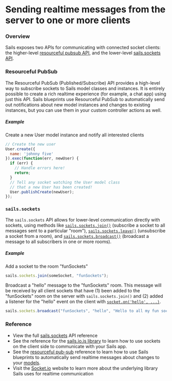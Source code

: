 # Sending realtime messages from the server to one or more clients

### Overview

Sails exposes two APIs for communicating with connected socket clients: the higher-level [resourceful pubsub API](https://sailsjs.com/documentation/reference/web-sockets/resourceful-pub-sub), and the lower-level [sails.sockets API](https://sailsjs.com/documentation/reference/web-sockets/sails-sockets).

### Resourceful PubSub

The Resourceful PubSub (Published/Subscribe) API provides a high-level way to subscribe sockets to Sails model classes and instances.  It is entirely possible to create a rich realtime experience (for example, a chat app) using just this API.  Sails blueprints use Resourceful PubSub to automatically send out notifications about new model instances and changes to existing instances, but you can use them in your custom controller actions as well.

##### Example

Create a new User model instance and notify all interested clients

```javascript
// Create the new user
User.create({
  name: 'johnny five'
}).exec(function(err, newUser) {
  if (err) {
    // Handle errors here!
    return;
  }
  // Tell any socket watching the User model class
  // that a new User has been created!
  User.publishCreate(newUser);
});
```

### `sails.sockets`

The `sails.sockets` API allows for lower-level communication directly with sockets, using methods like [`sails.sockets.join()`](https://sailsjs.com/documentation/reference/web-sockets/sails-sockets/sails-sockets-join) (subscribe a socket to all messages sent to a particular "room"), [`sails.sockets.leave()`](https://sailsjs.com/documentation/reference/web-sockets/sails-sockets/sails-sockets-leave) (unsubscribe a socket from a room), and [`sails.sockets.broadcast()`](https://sailsjs.com/documentation/reference/web-sockets/sails-sockets/sails-sockets-broadcast) (broadcast a message to all subscribers in one or more rooms).

##### Example

Add a socket to the room "funSockets"

```javascript
sails.sockets.join(someSocket, "funSockets");
```

Broadcast a "hello" message to the "funSockets" room.  This message will be received by all client sockets that have (1) been added to the "funSockets" room on the server with `sails.sockets.join()` and (2) added a listener for the "hello" event on the client with [`socket.on('hello', ...)`](https://sailsjs.com/documentation/reference/web-sockets/socket-client/io-socket-on).

```javascript
sails.sockets.broadcast("funSockets", "hello", "Hello to all my fun sockets!");
```

### Reference

* View the full [sails.sockets](https://sailsjs.com/documentation/reference/web-sockets/sails-sockets) API reference
* See the reference for the [sails.io.js library](https://sailsjs.com/documentation/reference/web-sockets/socket-client) to learn how to use sockets on the client side to communicate with your Sails app.
* See the [resourceful pub-sub](https://sailsjs.com/documentation/reference/web-sockets/resourceful-pub-sub) reference to learn how to use Sails blueprints to automatically send realtime messages about changes to your [models](https://sailsjs.com/documentation/concepts/models-and-orm/models).
* Visit the [Socket.io](http://socket.io) website to learn more about the underlying library Sails uses for realtime communication

<docmeta name="displayName" value="On the server">
